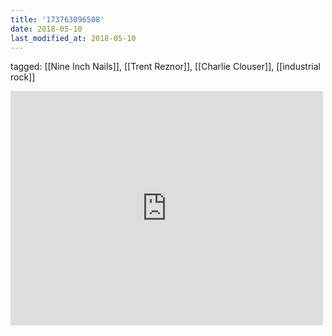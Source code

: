 ```yaml
---
title: '173763096508'
date: 2018-05-10
last_modified_at: 2018-05-10
---
```

tagged: [[Nine Inch Nails]], [[Trent Reznor]], [[Charlie Clouser]], [[industrial rock]]
<iframe allow="accelerometer; autoplay; clipboard-write; encrypted-media; gyroscope; picture-in-picture" allowfullscreen="" frameborder="0" height="375" id="youtube_iframe" src="https://www.youtube.com/embed/omWQzYycyJk?feature=oembed&amp;enablejsapi=1&amp;origin=https://safe.txmblr.com&amp;wmode=opaque" width="500"></iframe>